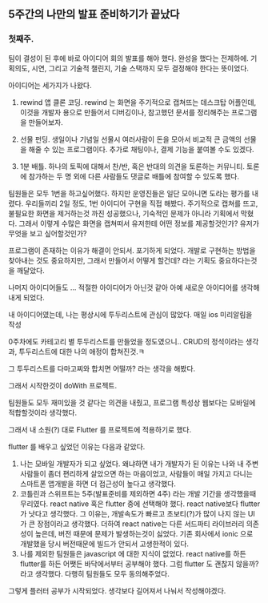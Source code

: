 ## 5주간의 나만의 발표 준비하기가 끝났다

### 첫째주.

팀이 결성이 된 후에 바로 아이디어 회의 발표를 해야 했다. 완성을 했다는 전제하에. 기획의도, 시연, 그리고 기술적 챌린지, 기술 스택까지 모두 결정해야 한다는 뜻이었다.

아이디어는 세가지가 나왔다.

1. rewind 앱 클론 코딩. rewind 는 화면을 주기적으로 캡쳐뜨는 데스크탑 어플인데, 이것을 개발자 용으로 만들어서 디버깅이나, 참고했던 문서를 정리해주는 프로그램을 만들어보자.

2. 선물 펀딩. 생일이나 기념일 선물시 여러사람이 돈을 모아서 비교적 큰 금액의 선물을 해줄 수 있는 프로그램이다. 추가로 채팅이나, 결제 기능을 붙여볼 수도 있겠다.

3. 1분 배틀. 하나의 토픽에 대해서 찬/반, 혹은 반대의 의견을 토론하는 커뮤니티. 토론에 참가하는 두 명 외에 다른 사람들도 댓글로 배틀에 참여할 수 있도록 했다.

팀원들은 모두 1번을 하고싶어했다. 하지만 운영진들은 일단 모아니면 도라는 평가를 내렸다. 우리들끼리 2일 정도, 1번 아이디어 구현을 직접 해봤다. 주기적으로 캡쳐를 뜨고, 불필요한 화면을 제거하는것 까진 성공했으나, 기숙적인 문제가 아니라 기획에서 막혔다. 그래서 이렇게 수많은 화면을 캡쳐떠서 유저한테 어떤 정보를 제공할것인가? 유저가 무엇을 보고 싶어할것인가?

프로그램이 존재하는 이유가 해결이 안되서. 포기하게 되었다. 개발로 구현하는 방법을 찾아내는 것도 중요하지만, 그래서 만들어서 어떻게 할건데? 라는 기획도 중요하다는것을 깨달았다.

나머지 아이디어들도 ... 적절한 아이디어가 아닌것 같아 아예 새로운 아이디어를 생각해 내게 되었다.

내 아이디어였는데, 나는 평상시에 투두리스트에 관심이 많았다. 매일 ios 미리알림을 작성

0주차에도 카테고리 별 투두리스트를 만들었을 정도였으니.. CRUD의 정석이라는 생각과, 투두리스트에 대한 나의 애정이 합쳐진것.ㅋ

그 투두리스트를 다마고찌와 합치면 어떨까? 라는 생각을 해봤다.

그래서 시작한것이 doWith 프로젝트.

팀원들도 모두 재미있을 것 같다는 의견을 내줬고, 프로그램 특성상 웹보다는 모바일에 적합할것이라 생각했다.

그래서 내 소원(?) 대로 Flutter 를 프로젝트에 적용하기로 했다.

flutter 를 배우고 싶었던 이유는 다음과 같았다.

1. 나는 모바일 개발자가 되고 싶었다. 왜냐하면 내가 개발자가 된 이유는 나와 내 주변사람들이 좀더 편리하게 살았으면 하는 마음이었고, 사람들이 매일 가지고 다니는 스마트폰 앱개발을 하면 더 접근성이 높다고 생각했다.
2. 코틀린과 스위프트는 5주(발표준비를 제외하면 4주) 라는 개발 기간을 생각했을때 무리였다. react native 혹은 flutter 중에 선택해야 했다. react native보다 flutter 가 낫다고 생각했다. 그 이유는, 개발속도가 빠르고 초보티(?)가 많이 나지 않는 UI 가 큰 장점이라고 생각했다. 더하여 react native는 다른 서드파티 라이브러리 의존성이 높은데, 버전 때문에 문제가 발생하는것이 싫었다. 기존 회사에서 ionic 으로 개발했을 당시 버전때문에 빌드가 안되서 고생한적이 있다.
3. 나를 제외한 팀원들은 javascript 에 대한 지식이 없었다. react native를 하든 flutter를 하든 어쨋든 바닥에서부터 공부해야 했다. 그럼 flutter 도 괜찮지 않을까? 라고 생각했다. 다행히 팀원들도 모두 동의해주었다.

그렇게 플러터 공부가 시작되었다.
생각보다 길어져서 나눠서 작성해야겠다.
